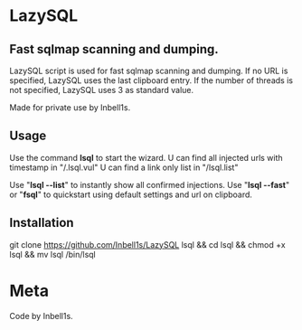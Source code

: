 # LazySQL

## **Fast sqlmap scanning and dumping.**

LazySQL script is used for fast sqlmap scanning and dumping.
If no URL is specified, LazySQL uses the last clipboard entry.
If the number of threads is not specified, LazySQL uses 3 as standard value.

Made for private use by Inbell1s.

## Usage

Use the command **lsql** to start the wizard.
U can find all injected urls with timestamp in "/.lsql.vul"
U can find a link only list in "/lsql.list"

Use "**lsql --list**" to instantly show all confirmed injections.
Use "**lsql --fast**" or "**fsql**" to quickstart using default settings and url on clipboard.

## Installation

git clone https://github.com/Inbell1s/LazySQL lsql && cd lsql && chmod +x lsql && mv lsql /bin/lsql



# Meta

Code by Inbell1s.

[badge]: https://img.shields.io/badge/BETA-In%20Progress-RED.svg

